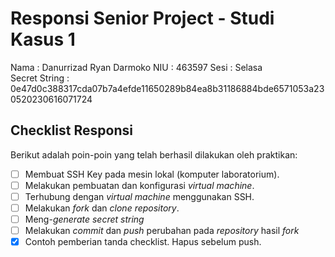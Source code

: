 # Responsi Senior Project - Studi Kasus 1

Nama : Danurrizad Ryan Darmoko
NIU : 463597
Sesi : Selasa   
Secret String : 0e47d0c388317cda07b7a4efde11650289b84ea8b31186884bde6571053a230520230616071724

## Checklist Responsi

Berikut adalah poin-poin yang telah berhasil dilakukan oleh praktikan:

- [ ] Membuat SSH Key pada mesin lokal (komputer laboratorium).
- [ ] Melakukan pembuatan dan konfigurasi _virtual machine_.
- [ ] Terhubung dengan _virtual machine_ menggunakan SSH.
- [ ] Melakukan _fork_ dan _clone_ _repository_.
- [ ] Meng-_generate_ _secret string_
- [ ] Melakukan _commit_ dan _push_ perubahan pada _repository_ hasil _fork_
- [x] Contoh pemberian tanda checklist. Hapus sebelum push.
